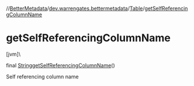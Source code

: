 //[BetterMetadata](../../../index.md)/[dev.warrengates.bettermetadata](../index.md)/[Table](index.md)/[getSelfReferencingColumnName](get-self-referencing-column-name.md)

# getSelfReferencingColumnName

[jvm]\

final [String](https://docs.oracle.com/javase/8/docs/api/java/lang/String.html)[getSelfReferencingColumnName](get-self-referencing-column-name.md)()

Self referencing column name
